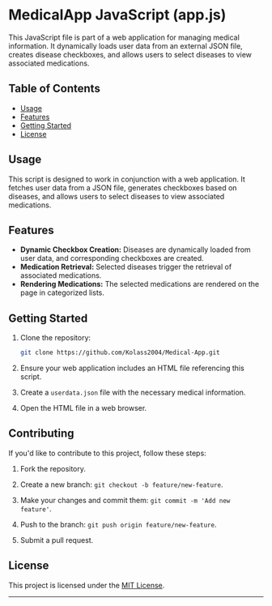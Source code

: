 # MedicalApp JavaScript (app.js)

This JavaScript file is part of a web application for managing medical information. It dynamically loads user data from an external JSON file, creates disease checkboxes, and allows users to select diseases to view associated medications.

## Table of Contents

- [Usage](#usage)
- [Features](#features)
- [Getting Started](#getting-started)
- [License](#license)

## Usage

This script is designed to work in conjunction with a web application. It fetches user data from a JSON file, generates checkboxes based on diseases, and allows users to select diseases to view associated medications.

## Features

- **Dynamic Checkbox Creation:** Diseases are dynamically loaded from user data, and corresponding checkboxes are created.
- **Medication Retrieval:** Selected diseases trigger the retrieval of associated medications.
- **Rendering Medications:** The selected medications are rendered on the page in categorized lists.

## Getting Started

1. Clone the repository:

    ```bash
    git clone https://github.com/Kolass2004/Medical-App.git
    ```

2. Ensure your web application includes an HTML file referencing this script.

3. Create a `userdata.json` file with the necessary medical information.

4. Open the HTML file in a web browser.

## Contributing

If you'd like to contribute to this project, follow these steps:

1. Fork the repository.

2. Create a new branch: `git checkout -b feature/new-feature`.

3. Make your changes and commit them: `git commit -m 'Add new feature'`.

4. Push to the branch: `git push origin feature/new-feature`.

5. Submit a pull request.

## License

This project is licensed under the [MIT License](LICENSE).

---


